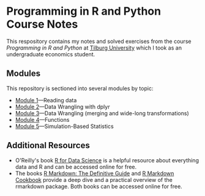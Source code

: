 # Programming in R and Python Course Notes

This respository contains my notes and solved exercises from the course _Programming in R and Python_ at [Tilburg University](https://www.tilburguniversity.edu/) which I took as an undergraduate economics student.

## Modules

This repository is sectioned into several modules by topic:

- [Module 1](/module-1/)—Reading data
- [Module 2](/module-2/)—Data Wrangling with dplyr
- [Module 3](/module-3/)—Data Wrangling (merging and wide-long transformations)
- [Module 4](/module-4/)—Functions
- [Module 5](/module-5/)—Simulation-Based Statistics

## Additional Resources

- O'Reilly's book [R for Data Science](https://bookdown.org/roy_schumacher/r4ds/) is a helpful resource about everything data and R and can be accessed online for free.
- The books [R Markdown: The Definitive Guide](https://bookdown.org/yihui/rmarkdown/) and [R Markdown Cookbook](https://bookdown.org/yihui/rmarkdown-cookbook/) provide a deep dive and a practical overview of the rmarkdown package. Both books can be accessed online for free.
